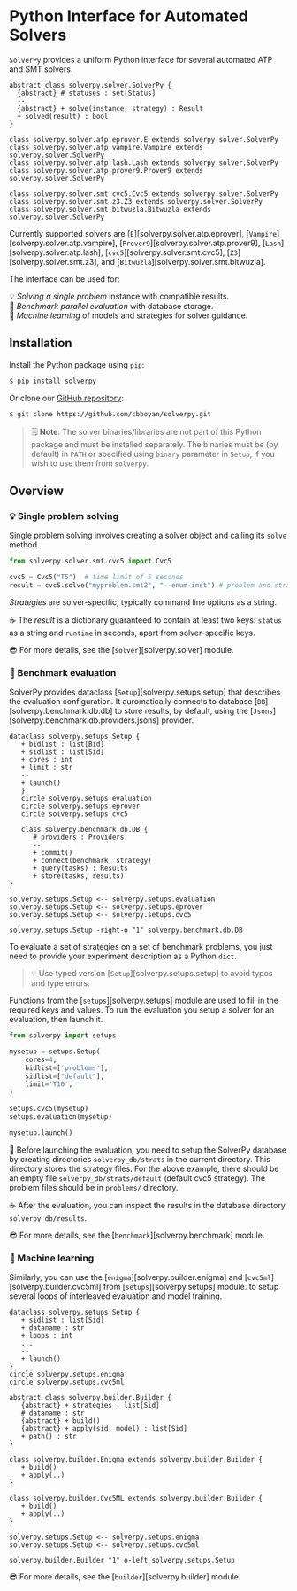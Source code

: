 # Python Interface for Automated Solvers

`SolverPy` provides a uniform Python interface for several automated ATP and SMT solvers.

```plantuml name="solverpy-solvers"
abstract class solverpy.solver.SolverPy {
  {abstract} # statuses : set[Status]
  --
  {abstract} + solve(instance, strategy) : Result
  + solved(result) : bool
}

class solverpy.solver.atp.eprover.E extends solverpy.solver.SolverPy
class solverpy.solver.atp.vampire.Vampire extends solverpy.solver.SolverPy
class solverpy.solver.atp.lash.Lash extends solverpy.solver.SolverPy
class solverpy.solver.atp.prover9.Prover9 extends solverpy.solver.SolverPy

class solverpy.solver.smt.cvc5.Cvc5 extends solverpy.solver.SolverPy
class solverpy.solver.smt.z3.Z3 extends solverpy.solver.SolverPy
class solverpy.solver.smt.bitwuzla.Bitwuzla extends solverpy.solver.SolverPy
```

Currently supported solvers are 
[`E`][solverpy.solver.atp.eprover],
[`Vampire`][solverpy.solver.atp.vampire],
[`Prover9`][solverpy.solver.atp.prover9],
[`Lash`][solverpy.solver.atp.lash],
[`cvc5`][solverpy.solver.smt.cvc5],
[`Z3`][solverpy.solver.smt.z3],
and [`Bitwuzla`][solverpy.solver.smt.bitwuzla].

The interface can be used for:

💡 _Solving a single problem_ instance with compatible results.  
🔧 _Benchmark parallel evaluation_ with database storage.  
🧠 _Machine learning_ of models and strategies for solver guidance.  

## Installation

Install the Python package using `pip`:

```sh
$ pip install solverpy
```

Or clone our [GitHub repository](https://github.com/cbboyan/solverpy):

```sh
$ git clone https://github.com/cbboyan/solverpy.git
```

> 🗒️ **Note**: The solver binaries/libraries are not part of this Python
> package and must be installed separately.  The binaries must be (by default)
> in `PATH` or specified using `binary` parameter in `Setup`, if you wish to use them from
> `solverpy`.

## Overview

### 💡 Single problem solving

Single problem solving involves creating a solver object and calling its
`solve` method.

```python
from solverpy.solver.smt.cvc5 import Cvc5

cvc5 = Cvc5("T5")  # time limit of 5 seconds
result = cvc5.solve("myproblem.smt2", "--enum-inst") # problem and strategy
```

_Strategies_ are solver-specific, typically command line options as a string.

☕ The _result_ is a dictionary guaranteed to contain at least two keys: `status` as a string
and `runtime` in seconds, apart from solver-specific keys.

😎 For more details, see the [`solver`][solverpy.solver] module.

### 🔧 Benchmark evaluation

SolverPy provides dataclass [`Setup`][solverpy.setups.setup] that describes the evaluation configuration.
It auromatically connects to database [`DB`][solverpy.benchmark.db.db] to store results, by default, using the [`Jsons`][solverpy.benchmark.db.providers.jsons] provider.

```plantuml name="solverpy-benchmark"
dataclass solverpy.setups.Setup {
   + bidlist : list[Bid] 
   + sidlist : list[Sid] 
   + cores : int
   + limit : str
   --
   + launch()
   }
   circle solverpy.setups.evaluation
   circle solverpy.setups.eprover
   circle solverpy.setups.cvc5

   class solverpy.benchmark.db.DB {
      # providers : Providers
      --
      + commit()
      + connect(benchmark, strategy)
      + query(tasks) : Results
      + store(tasks, results)
}

solverpy.setups.Setup <-- solverpy.setups.evaluation
solverpy.setups.Setup <-- solverpy.setups.eprover
solverpy.setups.Setup <-- solverpy.setups.cvc5

solverpy.setups.Setup -right-o "1" solverpy.benchmark.db.DB
```

To evaluate a set of strategies on a set of benchmark problems, you just need to provide your experiment description as a Python `dict`.

> 💡 Use typed version [`Setup`][solverpy.setups.setup] to avoid typos and type errors.

Functions from the [`setups`][solverpy.setups] module are used to fill in the required keys and values.
To run the evaluation you setup a solver for an evaluation, then launch it.

```python
from solverpy import setups

mysetup = setups.Setup(
    cores=4,
    bidlist=['problems'],
    sidlist=["default"],
    limit='T10',
)

setups.cvc5(mysetup)
setups.evaluation(mysetup)

mysetup.launch()
```

🤞 Before launching the evaluation, you need to setup the SolverPy database
by creating directories `solverpy_db/strats` in the current directory.
This directory stores the strategy files.
For the above example, there should be an empty file `solverpy_db/strats/default` (default cvc5 strategy).
The problem files should be in `problems/` directory.

☕ After the evaluation, you can inspect the results in the database directory `solverpy_db/results`.

😎 For more details, see the [`benchmark`][solverpy.benchmark] module.

### 🧠 Machine learning

Similarly, you can use the [`enigma`][solverpy.builder.enigma] and [`cvc5ml`][solverpy.builder.cvc5ml] 
from [`setups`][solverpy.setups] module.
to setup several loops of
interleaved evaluation and model training.

```plantuml name="solverpy-ml"
dataclass solverpy.setups.Setup {
   + sidlist : list[Sid]
   + dataname : str
   + loops : int
   ...
   --
   + launch()
}
circle solverpy.setups.enigma
circle solverpy.setups.cvc5ml

abstract class solverpy.builder.Builder {
   {abstract} + strategies : list[Sid]
   # dataname : str
   {abstract} + build()
   {abstract} + apply(sid, model) : list[Sid]
   + path() : str
}
  
class solverpy.builder.Enigma extends solverpy.builder.Builder {
   + build()
   + apply(..) 
}

class solverpy.builder.Cvc5ML extends solverpy.builder.Builder {
   + build()
   + apply(..)
}

solverpy.setups.Setup <-- solverpy.setups.enigma
solverpy.setups.Setup <-- solverpy.setups.cvc5ml

solverpy.builder.Builder "1" o-left solverpy.setups.Setup
```

😎 For more details, see the [`builder`][solverpy.builder] module.
